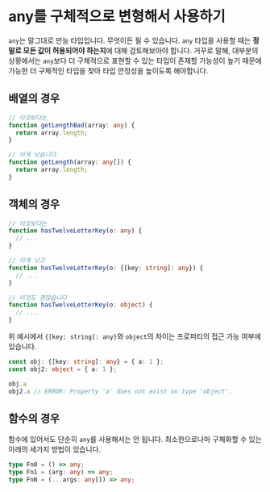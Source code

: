 # any를 구체적으로 변형해서 사용하기

`any`는 말그대로 만능 타입입니다. 무엇이든 될 수 있습니다. `any` 타입을 사용할 때는 **정말로 모든 값이 허용되어야 하는지**에 대해 검토해보아야 합니다.
거꾸로 말해, 대부분의 상황에서는 `any`보다 더 구체적으로 표현할 수 있는 타입이 존재할 가능성이 높기 때문에 가능한 더 구체적인 타입을 찾아 타입 안정성을 높이도록 해야합니다.

## 배열의 경우

```ts
// 이것보다는
function getLengthBad(array: any) {  
  return array.length;
}

// 이게 낫습니다
function getLength(array: any[]) {
  return array.length;
}
```

## 객체의 경우

```ts
// 이것보다는
function hasTwelveLetterKey(o: any) {
  // ...
}

// 이게 낫고
function hasTwelveLetterKey(o: {[key: string]: any}) {
  // ...
}

// 이것도 괜찮습니다
function hasTwelveLetterKey(o: object) {
  // ... 
}
```

위 예시에서 `{[key: string]: any}`와 `object`의 차이는 프로퍼티의 접근 가능 여부에 있습니다.

```ts
const obj: {[key: string]: any} = { a: 1 };
const obj2: object = { a: 1 };

obj.a
obj2.a // ERROR: Property 'a' does not exist on type 'object'.
```

## 함수의 경우

함수에 있어서도 단순히 `any`를 사용해서는 안 됩니다. 최소한으로나마 구체화할 수 있는 아래의 세가지 방법이 있습니다.

```ts
type Fn0 = () => any;
type Fn1 = (arg: any) => any;
type FnN = (...args: any[]) => any;
```
